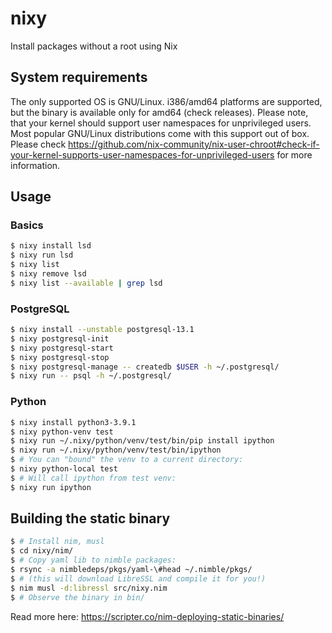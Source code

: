 # nixy
Install packages without a root using Nix

## System requirements

The only supported OS is GNU/Linux. i386/amd64 platforms are supported, but the binary is available only for amd64 (check releases). Please note, that your kernel should support user namespaces for unprivileged users. Most popular GNU/Linux distributions come with this support out of box. Please check https://github.com/nix-community/nix-user-chroot#check-if-your-kernel-supports-user-namespaces-for-unprivileged-users for more information.

## Usage

### Basics

```bash
$ nixy install lsd
$ nixy run lsd
$ nixy list
$ nixy remove lsd
$ nixy list --available | grep lsd
```

### PostgreSQL

```bash
$ nixy install --unstable postgresql-13.1
$ nixy postgresql-init
$ nixy postgresql-start
$ nixy postgresql-stop
$ nixy postgresql-manage -- createdb $USER -h ~/.postgresql/
$ nixy run -- psql -h ~/.postgresql/
```

### Python

```bash
$ nixy install python3-3.9.1
$ nixy python-venv test
$ nixy run ~/.nixy/python/venv/test/bin/pip install ipython
$ nixy run ~/.nixy/python/venv/test/bin/ipython
$ # You can "bound" the venv to a current directory:
$ nixy python-local test
$ # Will call ipython from test venv:
$ nixy run ipython
```

## Building the static binary

```bash
$ # Install nim, musl
$ cd nixy/nim/
$ # Copy yaml lib to nimble packages:
$ rsync -a nimbledeps/pkgs/yaml-\#head ~/.nimble/pkgs/
$ # (this will download LibreSSL and compile it for you!)
$ nim musl -d:libressl src/nixy.nim
$ # Observe the binary in bin/
```

Read more here: https://scripter.co/nim-deploying-static-binaries/
